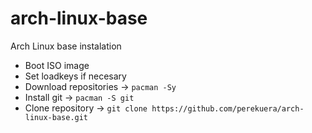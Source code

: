 # arch-linux-base
Arch Linux base instalation

- Boot ISO image
- Set loadkeys if necesary
- Download repositories -> `pacman -Sy`
- Install git -> `pacman -S git`
- Clone repository -> `git clone https://github.com/perekuera/arch-linux-base.git`

